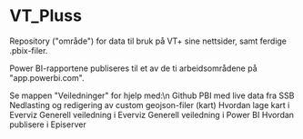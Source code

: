 # VT_Pluss
Repository ("område") for data til bruk på VT+ sine nettsider, samt ferdige .pbix-filer.

Power BI-rapportene publiseres til et av de ti arbeidsområdene på "app.powerbi.com".

Se mappen "Veiledninger" for hjelp med:\n
Github
PBI med live data fra SSB
Nedlasting og redigering av custom geojson-filer (kart)
Hvordan lage kart i Everviz
Generell veiledning i Everviz
Generell veiledning i Power BI
Hvordan publisere i Episerver
